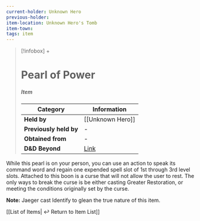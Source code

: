 ```yaml
---
current-holder: Unknown Hero
previous-holder: 
item-location: Unknown Hero's Tomb
item-town:
tags: item
---
```


> [!infobox] +
> # Pearl of Power
> ##### Item
> | Category | Information |
> | ---- | ---- |
> | **Held by** | [[Unknown Hero]] |
> | **Previously held by** | - |
> | **Obtained from** | - |
> | **D&D Beyond** | [Link](https://www.dndbeyond.com/magic-items/4691-pearl-of-power) |

While this pearl is on your person, you can use an action to speak its command word and regain one expended spell slot of 1st through 3rd level slots. Attached to this boon is a curse that will not allow the user to rest. The only ways to break the curse is be either casting Greater Restoration, or meeting the conditions originally set by the curse.

**Note:** Jaeger cast Identify to glean the true nature of this item. 

[[List of Items| ↩️ Return to Item List]]